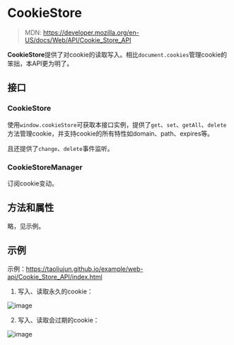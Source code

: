 <!--hexo

---
url: web-api-Cookie_Store_API
tags:
  - webapi
  - CookieStore
---

-->

# CookieStore

> MDN: https://developer.mozilla.org/en-US/docs/Web/API/Cookie_Store_API

**CookieStore**提供了对cookie的读取写入。相比`document.cookies`管理cookie的笨拙，本API更为明了。

## 接口

### CookieStore

使用`window.cookieStore`可获取本接口实例，提供了`get`、`set`、`getAll`、`delete`方法管理cookie，并支持cookie的所有特性如domain、path、expires等。

且还提供了`change`、`delete`事件监听。

### CookieStoreManager

订阅cookie变动。

## 方法和属性

略，见示例。

## 示例

示例：https://taoliujun.github.io/example/web-api/Cookie_Store_API/index.html

1. 写入、读取永久的cookie：

![image](https://github.com/taoliujun/blog/assets/5689134/d72df988-15d3-4214-ae9a-a6184cb5ba3e)

2. 写入、读取会过期的cookie：

![image](https://github.com/taoliujun/blog/assets/5689134/9a89eb49-7a7f-40f3-b523-6ce5bead38cd)
